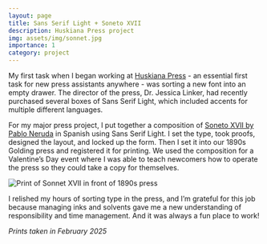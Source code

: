 ```yaml
---
layout: page
title: Sans Serif Light + Soneto XVII
description: Huskiana Press project
img: assets/img/sonnet.jpg
importance: 1
category: project
---
```


My first task when I began working at [Huskiana Press](https://huskianapress.sites.northeastern.edu/) - an essential first task for new press assistants anywhere - was sorting a new font into an empty drawer. The director of the press, Dr. Jessica Linker, had recently purchased several boxes of Sans Serif Light, which included accents for multiple different languages. 

For my major press project, I put together a composition of [Soneto XVII by Pablo Neruda](https://www.poetryfoundation.org/poems/49236/one-hundred-love-sonnets-xvii) in Spanish using Sans Serif Light. I set the type, took proofs, designed the layout, and locked up the form. Then I set it into our 1890s Golding press and registered it for printing. We used the composition for a Valentine’s Day event where I was able to teach newcomers how to operate the press so they could take a copy for themselves.

![Print of Sonnet XVII in front of 1890s press](https://eslbeckman.github.io/assets/img/sonnet_full.jpg)

I relished my hours of sorting type in the press, and I’m grateful for this job because managing inks and solvents gave me a new understanding of responsibility and time management. And it was always a fun place to work!

*Prints taken in February 2025*